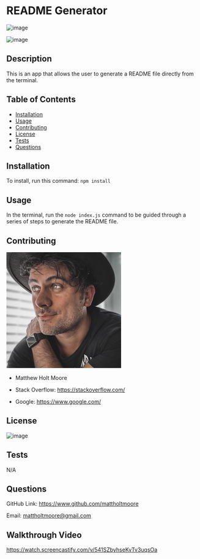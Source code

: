 # README Generator

![image](https://img.shields.io/badge/Created%20By-Matt%20Moore-orange)

![image](https://img.shields.io/badge/JavaScript-100%25-brightgreen)

  ## Description
  This is an app that allows the user to generate a README file directly from the terminal.


  ## Table of Contents

  - [Installation](#installation)
  - [Usage](#usage)
  - [Contributing](#contributing)
  - [License](#license)
  - [Tests](#tests)
  - [Questions](#questions)


  ## Installation
  To install, run this command: `npm install`


  ## Usage
  In the terminal, run the  `node index.js` command to be guided through a series of steps to generate the README file.


  ## Contributing
  ![image](img/profilepic.JPG)

  - Matthew Holt Moore

  - Stack Overflow: https://stackoverflow.com/

  - Google: https://www.google.com/


  ## License
  ![image](https://img.shields.io/badge/license-MIT-green)

 
  ## Tests 
  N/A

  ## Questions
  GitHub Link: https://www.github.com/mattholtmoore

  Email: mattholtmoore@gmail.com
  
  ## Walkthrough Video
  https://watch.screencastify.com/v/541SZbyhseKvTv3uqsOa
